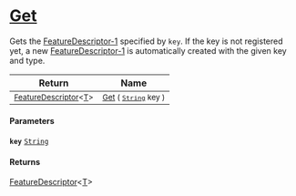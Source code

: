 # [Get](./FeatureDescriptor-100663419.md)

Gets the [FeatureDescriptor-1](https://github.com/hargitomi97/sigstat/blob/master/docs/md/SigStat/Common/FeatureDescriptor-1.md) specified by `key`.  If the key is not registered yet, a new [FeatureDescriptor-1](https://github.com/hargitomi97/sigstat/blob/master/docs/md/SigStat/Common/FeatureDescriptor-1.md) is automatically created with the given key and type.

| Return | Name | 
| --- | --- | 
| <sub>[FeatureDescriptor](./../FeatureDescriptor-1.md)\<[T](./FeatureDescriptor-100663419.md)></sub> | <sub>[Get](./FeatureDescriptor-100663419.md) ( [`String`](https://docs.microsoft.com/en-us/dotnet/api/System.String) key )</sub> | 


#### Parameters
**`key`**  [`String`](https://docs.microsoft.com/en-us/dotnet/api/System.String)<br>
#### Returns
[FeatureDescriptor](./../FeatureDescriptor-1.md)\<[T](./FeatureDescriptor-100663419.md)><br>
